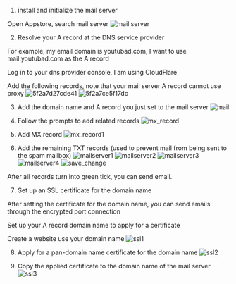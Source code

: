 1. install and initialize the mail server

 Open Appstore, search mail server
![mail server](https://user-images.githubusercontent.com/40717020/184825433-bf276fd1-a940-45b2-b709-de950150b0e6.png)

2. Resolve your A record at the DNS service provider

For example, my email domain is youtubad.com, I want to use mail.youtubad.com as the A record

Log in to your dns provider console, I am using CloudFlare

Add the following records, note that your mail server A record cannot use proxy
![5f2a7d27cde41](https://user-images.githubusercontent.com/40717020/184826345-546b83eb-cc6a-4734-a7be-4741938f9734.png)
![5f2a7ce5f17dc](https://user-images.githubusercontent.com/40717020/184826524-a932d9c8-a135-4749-a193-f870f0022872.png)

3. Add the domain name and A record you just set to the mail server
![mail](https://user-images.githubusercontent.com/40717020/184826761-d8895a00-fae3-47ec-9cce-e541c03d4976.png)

4. Follow the prompts to add related records
![mx_record](https://user-images.githubusercontent.com/40717020/184827166-5d1e47ee-3b64-4f74-ab55-a70a6accb719.png)

5. Add MX record
![mx_record1](https://user-images.githubusercontent.com/40717020/184827437-c8a39cca-9fda-4fe4-8866-c16e8316d1e3.png)

6. Add the remaining TXT records (used to prevent mail from being sent to the spam mailbox)
![mailserver1](https://user-images.githubusercontent.com/40717020/184827852-af754239-a1d3-43bd-82b9-8f0cced3e520.png)
![mailserver2](https://user-images.githubusercontent.com/40717020/184827875-8d568afd-c2c4-45e8-b818-66d119fc049c.png)
![mailserver3](https://user-images.githubusercontent.com/40717020/184827907-ba4a8c61-5809-4f3b-9f46-a435fdaf1ae7.png)
![mailserver4](https://user-images.githubusercontent.com/40717020/184827931-057a04cf-263b-44cc-bd0e-857793136186.png)
![save_change](https://user-images.githubusercontent.com/40717020/184828001-db34f9e2-376e-424d-a0b2-d0505840ef0c.png)

After all records turn into green tick, you can send email.

7. Set up an SSL certificate for the domain name

After setting the certificate for the domain name, you can send emails through the encrypted port connection

Set up your A record domain name to apply for a certificate

Create a website use your domain name
![ssl1](https://user-images.githubusercontent.com/40717020/184828797-3d417848-de1b-4dc2-b455-963823e3f9a8.png)

8. Apply for a pan-domain name certificate for the domain name
![ssl2](https://user-images.githubusercontent.com/40717020/184828829-e57d9d3a-b432-48aa-bfc6-52683f56202c.png)

9. Copy the applied certificate to the domain name of the mail server
![ssl3](https://user-images.githubusercontent.com/40717020/184828854-5e0a35b2-e8a6-48de-a8c9-f7278a46b9b2.png)
